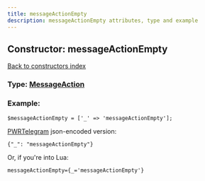 ```yaml
---
title: messageActionEmpty
description: messageActionEmpty attributes, type and example
---
```

## Constructor: messageActionEmpty  
[Back to constructors index](index.md)






### Type: [MessageAction](../types/MessageAction.md)


### Example:

```
$messageActionEmpty = ['_' => 'messageActionEmpty'];
```  

[PWRTelegram](https://pwrtelegram.xyz) json-encoded version:

```
{"_": "messageActionEmpty"}
```


Or, if you're into Lua:  


```
messageActionEmpty={_='messageActionEmpty'}

```


